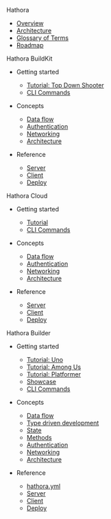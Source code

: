 Hathora 

  - [Overview]()
  - [Architecture]()
  - [Glossary of Terms]()
  - [Roadmap](roadmap.md)

Hathora BuildKit

  - Getting started
  
    - [Tutorial: Top Down Shooter]()
    - [CLI Commands]()

  - Concepts

    - [Data flow]()
    - [Authentication]()
    - [Networking]()
    - [Architecture]()

  - Reference

    - [Server]()
    - [Client]()
    - [Deploy]()

Hathora Cloud

  - Getting started
  
    - [Tutorial]()
    - [CLI Commands]()

  - Concepts

    - [Data flow]()
    - [Authentication]()
    - [Networking]()
    - [Architecture]()

  - Reference

    - [Server]()
    - [Client]()
    - [Deploy]()

Hathora Builder

  - Getting started

    - [Tutorial: Uno](tutorial_uno.md)
    - [Tutorial: Among Us](tutorial_among_us.md)
    - [Tutorial: Platformer](tutorial_platformer.md)
    - [Showcase](showcase.md)
    - [CLI Commands]()

  - Concepts

    - [Data flow](data-flow.md)
    - [Type driven development](type-driven-development.md)
    - [State](state.md)
    - [Methods](methods.md)
    - [Authentication](auth.md)
    - [Networking](networking.md)
    - [Architecture](architecture.md)

  - Reference

    - [hathora.yml](hathora-yml.md)
    - [Server](server.md)
    - [Client](client.md)
    - [Deploy](deploy.md)
